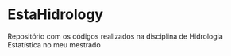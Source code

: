 # EstaHidrology
Repositório com os códigos realizados na disciplina de Hidrologia Estatística no meu mestrado
